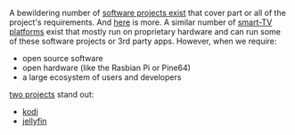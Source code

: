 A bewildering number of [software projects exist](https://www.smarthomebeginner.com/best-plex-alternatives-2022/
) that cover part or all of the project's requirements. And [here](https://www.makeuseof.com/tag/raspberry-pi-smart-tv-projects/) is more. A similar number of [smart-TV platforms](https://en.wikipedia.org/wiki/List_of_smart_TV_platforms) exist that  mostly run on proprietary hardware and can run some of these software projects or 3rd party apps. However, when we require:

* open source software
* open hardware (like the Rasbian Pi or Pine64)
* a large ecosystem of users and developers

[two projects](https://www.smarthomebeginner.com/plex-vs-emby-kodi-jellyfin-2020/) stand out:


* [kodi](https://github.com/xbmc/xbmc)
* [jellyfin](https://github.com/jellyfin/jellyfin)



